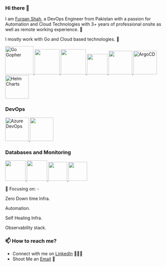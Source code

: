 ### Hi there 👋

I am [Furqan Shah](https://www.linkedin.com/in/syed-furqan-shah-9a39b655), a DevOps Engineer from Pakistan with a passion for Automation and Cloud Technologies with 3+ years of professional onsite as well as remote working experience. 🎯

I mostly work with Go and Cloud based technologies. 🚀


<p float="left">
  <a href="https://go.dev/" target="_blank">
    <img src="https://blog.golang.org/gopher/gopher.png" height="90" alt="Go Gopher" />
  </a>

  <a href="https://www.docker.com/" target="_blank" >
    <img src="https://raw.githubusercontent.com/itsksaurabh/itsksaurabh/master/assets/docker.gif"  height="80" /> 
  </a>
  
  <a href="https://kubernetes.io/" target="_blank">
  <img src="https://raw.githubusercontent.com/itsksaurabh/itsksaurabh/master/assets/kubernetes.gif" height="80" /> 
  </a> 
  
  <a href="https://docs.gitlab.com/ee/ci/" target="_blank" >
    <img src="https://raw.githubusercontent.com/itsksaurabh/itsksaurabh/master/assets/cicd.gif"  height="65" />
  </a>
  
  <a href="https://grpc.io/" target="_blank" >
    <img src="https://raw.githubusercontent.com/itsksaurabh/itsksaurabh/master/assets/grpc.gif"  height="75" />
  </a>
  <!-- ArgoCD -->
  <a href="https://argo-cd.readthedocs.io/" target="_blank">
    <img src="https://raw.githubusercontent.com/argoproj/argoproj/main/docs/assets/argo.png" height="75" alt="ArgoCD" />
  </a> 

  <!-- Helm Charts -->
  <a href="https://helm.sh/" target="_blank">
    <img src="https://helm.sh/img/helm.svg" height="75" alt="Helm Charts" />
  </a>
  
### DevOps
  
 <p float="left">
  <a href="https://azure.microsoft.com/en-us/services/devops/" target="_blank">
    <img src="https://learn.microsoft.com/en-us/media/logos/logo-ms.svg" height="75" alt="Azure DevOps" />
  </a>
   
  <a href="https://aws.amazon.com/" target="_blank" >
    <img src="https://raw.githubusercontent.com/itsksaurabh/itsksaurabh/master/assets/aws.gif"  height="75" />
  </a>
   
 </p>
  
### Databases and Monitoring
  
  <a href="https://prometheus.io/" target="_blank" >
    <img src="https://raw.githubusercontent.com/itsksaurabh/itsksaurabh/master/assets/prometheus.gif" height="65" />
  </a>
  <a href="https://grafana.com/" target="_blank">
    <img src="https://raw.githubusercontent.com/itsksaurabh/itsksaurabh/master/assets/grafana.gif" height="65" />
  </a>
    <a href="https://www.postgresql.org" target="_blank" >
    <img src="https://www.postgresql.org/media/img/about/press/elephant.png" height="60" />
  </a>
  </a>
    <a href="https://www.mongodb.com/" target="_blank" >
    <img src="https://www.logolynx.com/images/logolynx/cf/cf72126a3551b816d617a06ffb01388b.png" height="60" />
  </a>
  
</p>

 👀 Focusing on: -

Zero Down time Infra.

Automation.

Self Healing Infra.

Observability stack.

### 📫 How to reach me?

 - Connect with me on [LinkedIn](https://www.linkedin.com/in/syed-furqan-shah-9a39b655) 👨🏻‍💻
 - Shoot Me an [Email](mailto:shahsyed216@gmail.com) 💌
